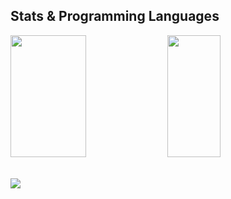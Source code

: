 

 ## Stats & Programming Languages
 
<div align="left">
<img height="195px" width="49%" src="https://github-readme-stats.vercel.app/api?username=estk&show_icons=true&theme=transparent&include_all_commits=true&hide_border=true&count_private=true"/>
<img height="195px" width="41%" src="https://github-readme-stats.vercel.app/api/top-langs/?username=estk&layout=compact&langs_count=7&hide_border=true&theme=transparent"/>	
</div>
<br/>

![](https://komarev.com/ghpvc/?username=estk&style=for-the-badge)




  
